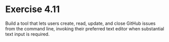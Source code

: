 # Exercise 4.11

Build a tool that lets users create, read, update, and close GitHub issues from the command line, invoking their
preferred text editor when substantial text input is required.
